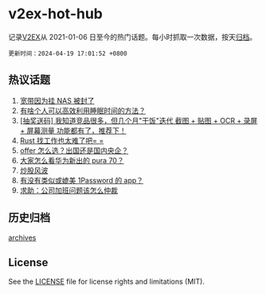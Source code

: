 # v2ex-hot-hub

 记录[V2EX](https://www.v2ex.com/)从 2021-01-06 日至今的热门话题。每小时抓取一次数据，按天[归档](archives)。

`更新时间：2024-04-19 17:01:52 +0800`

## 热议话题

1. [宽带因为挂 NAS 被封了](https://www.v2ex.com/t/1033800)
1. [有啥个人可以高效利用睡眠时间的方法？](https://www.v2ex.com/t/1033796)
1. [[抽奖送码] 我知道竞品很多，但几个月"干饭"迭代 截图 + 贴图 + OCR + 录屏 + 屏幕测量 功能都有了，推荐下！](https://www.v2ex.com/t/1033803)
1. [Rust 找工作也太难了吧= =](https://www.v2ex.com/t/1033729)
1. [offer 怎么选？出国还是国内央企？](https://www.v2ex.com/t/1033840)
1. [大家怎么看华为新出的 pura 70？](https://www.v2ex.com/t/1033931)
1. [炒股风波](https://www.v2ex.com/t/1033945)
1. [有没有类似或媲美 1Password 的 app？](https://www.v2ex.com/t/1033795)
1. [求助：公司加班问题该怎么仲裁](https://www.v2ex.com/t/1033844)

## 历史归档

[archives](archives)

## License

See the [LICENSE](LICENSE) file for license rights and limitations (MIT).
